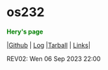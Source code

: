 # os232

<p style="color: green; font-weight: bold;">Hery's page</p>

|[Github](https://github.com/MahogaHeryasa/os232)   | [Log](https://mahogaheryasa.github.io/os232/TXT/mylog.txt)    |[Tarball](https://os.vlsm.org/Log/MahogaHeryasa.tar.bz2.txt) | [Links](LINKS/)|

REV02: Wen 06 Sep 2023 22:00
